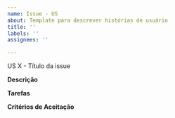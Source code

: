 ```yaml
---
name: Issue - US
about: Template para descrever histórias de usuário
title: ''
labels: ''
assignees: ''

---
```


US X - Título da issue

**Descrição**

**Tarefas**

**Critérios de Aceitação**
